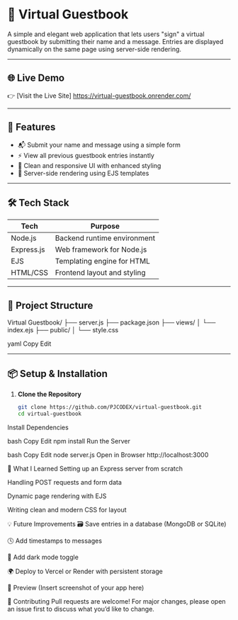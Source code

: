 # 📖 Virtual Guestbook

A simple and elegant web application that lets users "sign" a virtual guestbook by submitting their name and a message. Entries are displayed dynamically on the same page using server-side rendering.

---

## 🌐 Live Demo

👉 [Visit the Live Site] https://virtual-guestbook.onrender.com/

---

## 🚀 Features

- 📬 Submit your name and message using a simple form
- ⚡ View all previous guestbook entries instantly
- 💅 Clean and responsive UI with enhanced styling
- 🎨 Server-side rendering using EJS templates

---

## 🛠️ Tech Stack

| Tech         | Purpose                      |
|--------------|------------------------------|
| Node.js      | Backend runtime environment  |
| Express.js   | Web framework for Node.js    |
| EJS          | Templating engine for HTML   |
| HTML/CSS     | Frontend layout and styling  |

---

## 📁 Project Structure

Virtual Guestbook/
├── server.js
├── package.json
├── views/
│ └── index.ejs
├── public/
│ └── style.css

yaml
Copy
Edit

---

## 📦 Setup & Installation

1. **Clone the Repository**
   ```bash
   git clone https://github.com/PJCODEX/virtual-guestbook.git
   cd virtual-guestbook
Install Dependencies

bash
Copy
Edit
npm install
Run the Server

bash
Copy
Edit
node server.js
Open in Browser
http://localhost:3000

🧠 What I Learned
Setting up an Express server from scratch

Handling POST requests and form data

Dynamic page rendering with EJS

Writing clean and modern CSS for layout

💡 Future Improvements
🗃 Save entries in a database (MongoDB or SQLite)

🕓 Add timestamps to messages

🌙 Add dark mode toggle

🌍 Deploy to Vercel or Render with persistent storage

📸 Preview
(Insert screenshot of your app here)

🤝 Contributing
Pull requests are welcome! For major changes, please open an issue first to discuss what you’d like to change.
